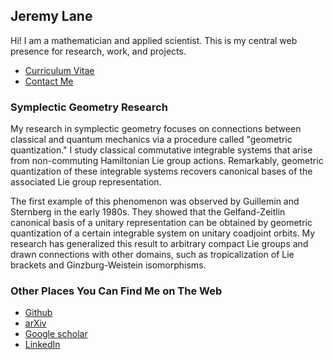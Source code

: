 ## Jeremy Lane

Hi! I am a mathematician and applied scientist. This is my central web presence for research, work, and projects.

- [Curriculum Vitae](cv.md)
- [Contact Me](mailto:lane203j@gmail.com)

### Symplectic Geometry Research

My research in symplectic geometry focuses on connections between classical and quantum mechanics via a procedure called "geometric quantization." 
I study classical commutative integrable systems that arise from non-commuting Hamiltonian Lie group actions.
Remarkably, geometric quantization of these integrable systems recovers canonical bases of the associated Lie group representation.

The first example of this phenomenon was observed by Guillemin and Sternberg in the early 1980s. 
They showed that the Gelfand-Zeitlin canonical basis of a unitary representation can be obtained by geometric quantization of a certain integrable system on unitary coadjoint orbits. 
My research has generalized this result to arbitrary compact Lie groups and drawn connections with other domains, such as tropicalization of Lie brackets and Ginzburg-Weistein isomorphisms. 
  

### Other Places You Can Find Me on The Web

- [Github](https://github.com/lanej5)
- [arXiv](https://arxiv.org/a/lane_j_2.html)
- [Google scholar](https://scholar.google.ca/citations?user=atcyxVwAAAAJ&hl=en)
- [LinkedIn](https://linkedin.com/in/lanej5)
